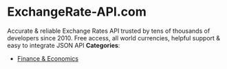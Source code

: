 # ExchangeRate-API.com


Accurate & reliable Exchange Rates API trusted by tens of thousands of developers since 2010. Free access, all world currencies, helpful support &amp; easy to integrate JSON API
**Categories**:

- [Finance & Economics](https://github/awesome-apis/awesome-apis#finance-and-economics)



